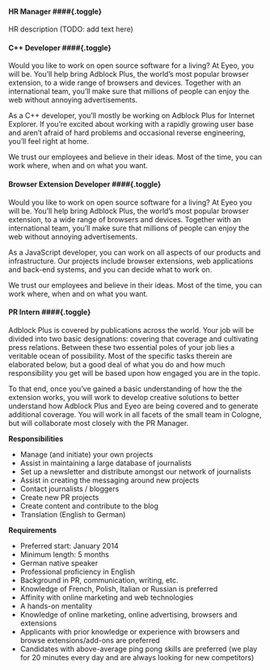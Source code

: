 #### HR Manager ####{.toggle}

<div markdown>
  HR description (TODO: add text here)
</div>

#### C++ Developer ####{.toggle}

<div markdown>
  Would you like to work on open source software for a living? At Eyeo, you will be. You’ll help bring Adblock Plus, the world’s most popular browser extension, to a wide range of browsers and devices. Together with an international team, you’ll make sure that millions of people can enjoy the web without annoying advertisements.

  As a C++ developer, you’ll mostly be working on Adblock Plus for Internet Explorer. If you’re excited about working with a rapidly growing user base and aren’t afraid of hard problems and occasional reverse engineering, you’ll feel right at home.

  We trust our employees and believe in their ideas. Most of the time, you can work where, when and on what you want.
</div>

#### Browser Extension Developer ####{.toggle}

<div markdown>
  Would you like to work on open source software for a living? At Eyeo you will be. You’ll help bring Adblock Plus, the world’s most popular browser extension, to a wide range of browsers and devices. Together with an international team, you’ll make sure that millions of people can enjoy the web without annoying advertisements.

  As a JavaScript developer, you can work on all aspects of our products and infrastructure. Our projects include browser extensions, web applications and back-end systems, and you can decide what to work on.

  We trust our employees and believe in their ideas. Most of the time, you can work where, when and on what you want.
</div>

#### PR Intern ####{.toggle}

<div markdown>
  Adblock Plus is covered by publications across the world. Your job will be divided into two basic designations: covering that coverage and cultivating press relations. Between these two essential poles of your job lies a veritable ocean of possibility. Most of the specific tasks therein are elaborated below, but a good deal of what you do and how much responsibility you get will be based upon how engaged you are in the topic.

  To that end, once you’ve gained a basic understanding of how the the extension works, you will work to develop creative solutions to better understand how Adblock Plus and Eyeo are being covered and to generate additional coverage. You will work in all facets of the small team in Cologne, but will collaborate most closely with the PR Manager.

  **Responsibilities**

  * Manage (and initiate) your own projects
  * Assist in maintaining a large database of journalists
  * Set up a newsletter and distribute amongst our network of journalists
  * Assist in creating the messaging around new projects
  * Contact journalists / bloggers
  * Create new PR projects
  * Create content and contribute to the blog
  * Translation (English to German)

  **Requirements**

  * Preferred start: January 2014
  * Minimum length: 5 months
  * German native speaker
  * Professional proficiency in English
  * Background in PR, communication, writing, etc.
  * Knowledge of French, Polish, Italian or Russian is preferred
  * Affinity with online marketing and web technologies
  * A hands-on mentality
  * Knowledge of online marketing, online advertising, browsers and extensions
  * Applicants with prior knowledge or experience with browsers and browse extensions/add-ons are preferred
  * Candidates with above-average ping pong skills are preferred (we play for 20 minutes every day and are always looking for new competitors)
</div>

